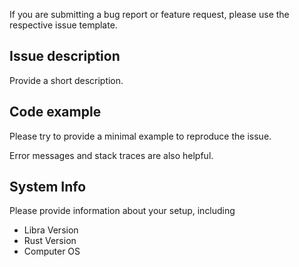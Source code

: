 If you are submitting a bug report or feature request, please use the respective
issue template.

## Issue description

Provide a short description.

## Code example

Please try to provide a minimal example to reproduce the issue.

Error messages and stack traces are also helpful.

## System Info
Please provide information about your setup, including
- Libra Version
- Rust Version
- Computer OS
